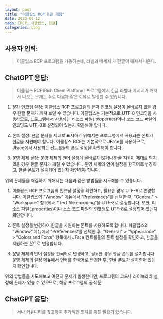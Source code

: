 ```yaml
---
layout: post
title: "이클립스 RCP 한글 깨짐"
date: 2023-06-12
tags: [RCP, 이클립스, 한글]
categories: blog
---
```


## 사용자 입력:
> 이클립스  RCP 프로그램을 기동하는데, 라벨과 메세지 가 한글이 깨져서 나온다.

## ChatGPT 응답:
> 이클립스 RCP(Rich Client Platform) 프로그램에서 한글 라벨과 메시지가 깨져서 나오는 문제는 주로 다음과 같은 이유로 발생할 수 있습니다.

1. 문자 인코딩 설정: 이클립스 RCP 프로그램의 문자 인코딩 설정이 올바르지 않을 경우 한글 문자가 깨져 보일 수 있습니다. 이클립스는 기본적으로 UTF-8 인코딩을 사용하므로, 프로그램에서 사용되는 리소스 파일(.properties)이나 소스 코드 파일의 인코딩도 UTF-8로 설정되어 있는지 확인해야 합니다.

2. 폰트 설정: 한글 문자를 제대로 표시하기 위해서는 프로그램에서 사용되는 폰트가 한글을 지원해야 합니다. 이클립스 RCP는 기본적으로 JFace를 사용하므로, JFace에서 사용되는 컨트롤들의 폰트 설정을 확인해야 합니다.

3. 운영 체제 설정: 운영 체제의 언어 설정이 올바르지 않거나 한글 지원이 제대로 되지 않을 경우 한글 문자가 깨질 수 있습니다. 운영 체제의 언어 설정을 한국어로 변경하고, 한글 폰트가 설치되어 있는지 확인해야 합니다.

위의 문제들을 해결하기 위해서는 다음과 같은 방법들을 시도해볼 수 있습니다.

1. 이클립스 RCP 프로그램의 인코딩 설정을 확인하고, 필요한 경우 UTF-8로 변경합니다. 이클립스의 "Window" 메뉴에서 "Preferences"를 선택한 후, "General" > "Workspace" 항목에서 "Text file encoding"을 UTF-8로 설정합니다. 또한, 리소스 파일(.properties)이나 소스 코드 파일의 인코딩도 UTF-8로 설정되어 있는지 확인합니다.

2. 폰트 설정을 변경하여 한글을 지원하는 폰트를 사용하도록 합니다. 이클립스의 "Window" 메뉴에서 "Preferences"를 선택한 후, "General" > "Appearance" > "Colors and Fonts" 항목에서 JFace 컨트롤들의 폰트 설정을 확인하고, 한글을 지원하는 폰트로 변경합니다.

3. 운영 체제의 언어 설정을 한국어로 변경하고, 필요한 경우 한글 폰트를 설치합니다. 운영 체제의 설정 메뉴에서 언어를 한국어로 변경한 후, 한글 폰트가 설치되어 있는지 확인합니다.

위의 방법들을 시도해보고 여전히 문제가 발생한다면, 프로그램의 코드나 라이브러리 설정에 문제가 있을 수 있으므로, 해당 프로그램의 공식 문

## ChatGPT 응답:
> 서나 커뮤니티를 참고하여 추가적인 조치를 취할 필요가 있습니다.

